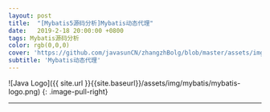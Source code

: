 ```yaml
---
layout: post
title:  "[Mybatis5源码分析]Mybatis动态代理"
date:   2019-2-18 20:00:00 +0800
tags: Mybatis源码分析
color: rgb(0,0,0)
cover: 'https://github.com/javasunCN/zhangzhBolg/blob/master/assets/img/spring/spring.jpg?raw=true'
subtitle: 'Mybatis动态代理'
---
```


![Java Logo]({{ site.url }}{{site.baseurl}}/assets/img/mybatis/mybatis-logo.png)
{: .image-pull-right}

------------------------















